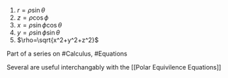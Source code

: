 1. $r=\rho\sin\theta$
2. $z=\rho\cos\phi$
3. $x=\rho\sin\phi\cos\theta$
4. $y=\rho\sin\phi\sin\theta$
5. $\rho=\sqrt{x^2+y^2+z^2}$

Part of a series on #Calculus, #Equations

Several are useful interchangably with the [[Polar Equivilence Equations]]
